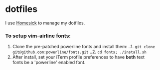 dotfiles
========

I use [Homesick](https://github.com/technicalpickles/homesick) to manage my dotfiles.


### To setup vim-airline fonts:
1. Clone the pre-patched powerline fonts and install them:
..1. `git clone git@github.com:powerline/fonts.git`
..2. `cd fonts; ./install.sh`
2. After install, set your iTerm profile preferences to have __both__ text  
   fonts be a 'powerline' enabled font.

